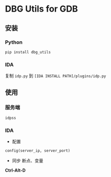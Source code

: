 # DBG Utils for GDB

## 安装

### Python 
```sh
pip install dbg_utils
```

### IDA

复制 `idp.py` 到 `[IDA INSTALL PATH]/plugins/idp.py` 


## 使用

### 服务端

```sh
idpss
```

### IDA

- 配置

```python
config(server_ip, server_port)
```

- 同步 断点、变量

**Ctrl-Alt-D** 
